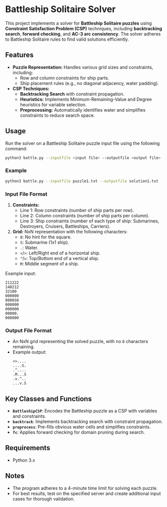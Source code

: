 # Battleship Solitaire Solver

This project implements a solver for **Battleship Solitaire puzzles** using **Constraint Satisfaction Problem (CSP)** techniques, including **backtracking search**, **forward checking**, and **AC-3 arc consistency**. The solver adheres to Battleship Solitaire rules to find valid solutions efficiently.

## Features

- **Puzzle Representation:** Handles various grid sizes and constraints, including:
  - Row and column constraints for ship parts.
  - Ship placement rules (e.g., no diagonal adjacency, water padding).
- **CSP Techniques:**
  - **Backtracking Search** with constraint propagation.
  - **Heuristics:** Implements Minimum-Remaining-Value and Degree heuristics for variable selection.
  - **Preprocessing:** Automatically identifies water and simplifies constraints to reduce search space.

## Usage

Run the solver on a Battleship Solitaire puzzle input file using the following command:

```bash
python3 battle.py --inputfile <input file> --outputfile <output file>
```

### Example
```bash
python3 battle.py --inputfile puzzle1.txt --outputfile solution1.txt
```

### Input File Format
1. **Constraints:**
   - Line 1: Row constraints (number of ship parts per row).
   - Line 2: Column constraints (number of ship parts per column).
   - Line 3: Ship constraints (number of each type of ship: Submarines, Destroyers, Cruisers, Battleships, Carriers).
2. **Grid:** NxN representation with the following characters:
   - `0`: No hint for the square.
   - `S`: Submarine (1x1 ship).
   - `.`: Water.
   - `<`/`>`: Left/Right end of a horizontal ship.
   - `^`/`v`: Top/Bottom end of a vertical ship.
   - `M`: Middle segment of a ship.

Example input:
```
211222
140212
32100
000000
0000S0
000000
000000
00000.
000000
```

### Output File Format
- An NxN grid representing the solved puzzle, with no `0` characters remaining.
- Example output:
  ```
  <>....
  ....S.
  .^....
  .M...S
  .v.^..
  ...v.S
  ```

## Key Classes and Functions

- **`BattleshipCSP`**: Encodes the Battleship puzzle as a CSP with variables and constraints.
- **`backtrack`**: Implements backtracking search with constraint propagation.
- **`preprocess`**: Pre-fills obvious water cells and simplifies constraints.
- **`fc`**: Applies forward checking for domain pruning during search.

## Requirements

- Python 3.x

## Notes

- The program adheres to a 4-minute time limit for solving each puzzle.
- For best results, test on the specified server and create additional input cases for thorough validation.